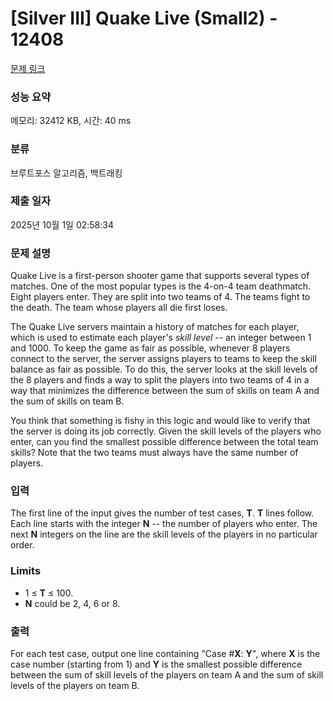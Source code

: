 # [Silver III] Quake Live (Small2) - 12408 

[문제 링크](https://www.acmicpc.net/problem/12408) 

### 성능 요약

메모리: 32412 KB, 시간: 40 ms

### 분류

브루트포스 알고리즘, 백트래킹

### 제출 일자

2025년 10월 1일 02:58:34

### 문제 설명

<p>Quake Live is a first-person shooter game that supports several types of matches. One of the most popular types is the 4-on-4 team deathmatch. Eight players enter. They are split into two teams of 4. The teams fight to the death. The team whose players all die first loses.</p>

<p>The Quake Live servers maintain a history of matches for each player, which is used to estimate each player's <em>skill level</em> -- an integer between 1 and 1000. To keep the game as fair as possible, whenever 8 players connect to the server, the server assigns players to teams to keep the skill balance as fair as possible. To do this, the server looks at the skill levels of the 8 players and finds a way to split the players into two teams of 4 in a way that minimizes the difference between the sum of skills on team A and the sum of skills on team B.</p>

<p>You think that something is fishy in this logic and would like to verify that the server is doing its job correctly. Given the skill levels of the players who enter, can you find the smallest possible difference between the total team skills? Note that the two teams must always have the same number of players.</p>

### 입력 

 <p>The first line of the input gives the number of test cases, <strong>T</strong>.  <strong>T</strong> lines follow. Each line starts with the integer <strong>N</strong> -- the number of players who enter. The next <strong>N</strong> integers on the line are the skill levels of the players in no particular order.</p>

<h3>Limits</h3>

<ul>
	<li>1 ≤ <strong>T</strong> ≤ 100.</li>
	<li><strong>N</strong> could be 2, 4, 6 or 8.</li>
</ul>

### 출력 

 <p>For each test case, output one line containing "Case #<strong>X</strong>: <strong>Y</strong>", where <strong>X</strong> is the case number (starting from 1) and <strong>Y</strong> is the smallest possible difference between the sum of skill levels of the players on team A and the sum of skill levels of the players on team B.</p>

